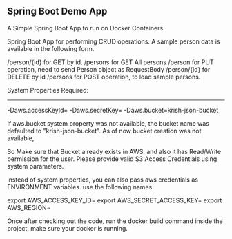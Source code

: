 <h2> Spring Boot Demo App </h2>

A Simple Spring Boot App to run on Docker Containers.

Spring Boot App for performing CRUD operations. A sample person data is available in the following form.

/person/{id}		for GET by id.
/persons			for GET All persons
/person				for PUT operation, need to send Person object as RequestBody
/person/{id}		for DELETE by id
/persons			for POST operation, to load sample persons.

System Properties Required:
------------ ------------- 
 -Daws.accessKeyId=<accessKey> 
 -Daws.secretKey=<secretKey> 
 -Daws.bucket=krish-json-bucket
 
 If aws.bucket system property was not available, the bucket name was defaulted to "krish-json-bucket".
 As of now bucket creation was not available,
 
 So Make sure that Bucket already exists in AWS, and also it has Read/Write permission for the user.
 Please provide valid S3 Access Credentials using system parameters.
 
 instead of system properties, you can also pass aws credentials as ENVIRONMENT variables. use the following names
 
 export AWS_ACCESS_KEY_ID=<accessKey> 
 export AWS_SECRET_ACCESS_KEY=<secretKey>
 export AWS_REGION=<region>
 
 Once after checking out the code, run the docker build command inside the project, make sure your docker is running.